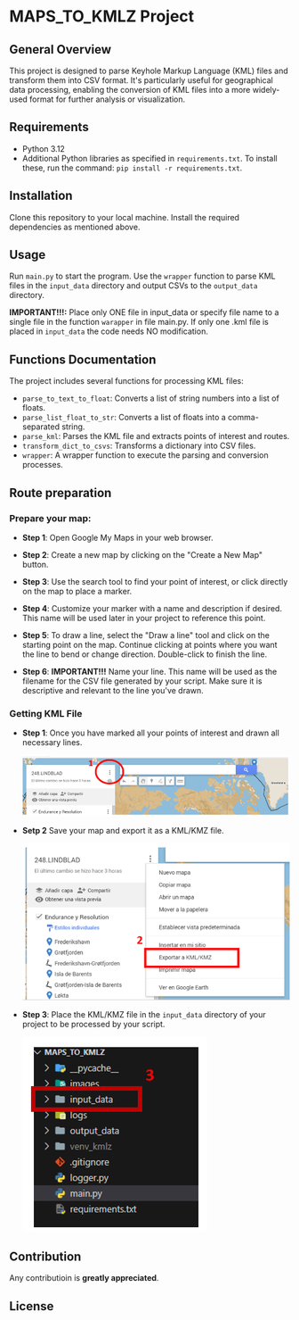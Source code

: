 
# MAPS_TO_KMLZ Project

## General Overview
This project is designed to parse Keyhole Markup Language (KML) files and transform them into CSV format. It's particularly useful for geographical data processing, enabling the conversion of KML files into a more widely-used format for further analysis or visualization.

## Requirements
- Python 3.12
- Additional Python libraries as specified in `requirements.txt`. To install these, run the command: `pip install -r requirements.txt`.

## Installation
Clone this repository to your local machine. Install the required dependencies as mentioned above.

## Usage
Run `main.py` to start the program. Use the `wrapper` function to parse KML files in the `input_data` directory and output CSVs to the `output_data` directory. 

**IMPORTANT!!!:** Place only ONE file in input_data or specify file name to a single file in the function `warapper` in file main.py. If only one .kml file is placed in `input_data` the code needs NO modification.

## Functions Documentation
The project includes several functions for processing KML files:
- `parse_to_text_to_float`: Converts a list of string numbers into a list of floats.
- `parse_list_float_to_str`: Converts a list of floats into a comma-separated string.
- `parse_kml`: Parses the KML file and extracts points of interest and routes.
- `transform_dict_to_csvs`: Transforms a dictionary into CSV files.
- `wrapper`: A wrapper function to execute the parsing and conversion processes.

## Route preparation
### Prepare your map:

- **Step 1**: Open Google My Maps in your web browser. 
  

- **Step 2**: Create a new map by clicking on the "Create a New Map" button.


- **Step 3**: Use the search tool to find your point of interest, or click directly on the map to place a marker.


- **Step 4**: Customize your marker with a name and description if desired. This name will be used later in your project to reference this point.

- **Step 5**: To draw a line, select the "Draw a line" tool and click on the starting point on the map. Continue clicking at points where you want the line to bend or change direction. Double-click to finish the line.

- **Step 6**: **IMPORTANT!!!** Name your line. This name will be used as the filename for the CSV file generated by your script. Make sure it is descriptive and relevant to the line you've drawn.

### Getting KML File

- **Step 1**: Once you have marked all your points of interest and drawn all necessary lines.

    ![Step 1](images/step_1.png)
- **Setp 2** Save your map and export it as a KML/KMZ file.

  ![Step 2](images/step_2.png)

- **Step 3**: Place the KML/KMZ file in the `input_data` directory of your project to be processed by your script.

  ![Step 3](images/step_3.png)

## Contribution
Any contributioin is  **greatly appreciated**.

## License

